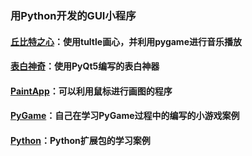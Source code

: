 ### 用Python开发的GUI小程序

#### [丘比特之心](https://github.com/King-Key/Blogger/tree/master/PythonApp/%E4%B8%98%E6%AF%94%E7%89%B9%E4%B9%8B%E5%BF%83)：使用tultle画心，并利用pygame进行音乐播放

#### [表白神奇](https://github.com/King-Key/Blogger/tree/master/PythonApp/%E8%A1%A8%E7%99%BD%E7%A5%9E%E5%99%A8)：使用PyQt5编写的表白神器

#### [PaintApp](https://github.com/King-Key/Blogger/tree/master/PythonApp/PaintApp)：可以利用鼠标进行画图的程序

#### [PyGame](https://github.com/King-Key/Blogger/tree/master/PythonApp/PyGame)：自己在学习PyGame过程中的编写的小游戏案例

#### [Python](https://github.com/King-Key/Blogger/tree/master/PythonApp/Python)：Python扩展包的学习案例